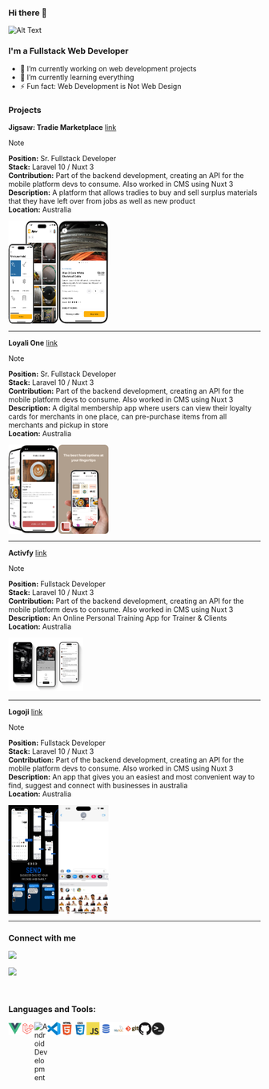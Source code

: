 ### Hi there 👋

![Alt Text](https://c.tenor.com/l5DZIHMvuH4AAAAC/shoto-todoroki-shoto.gif)

### I'm a Fullstack Web Developer

- 🔭 I’m currently working on web development projects
- 🌱 I’m currently learning everything
- ⚡ Fun fact: Web Development is Not Web Design

### Projects 

**Jigsaw: Tradie Marketplace** [link](https://jigsawapp.com.au/)
> [!NOTE]
> **Position:** Sr. Fullstack Developer <br />
> **Stack:** Laravel 10 / Nuxt 3 <br />
> **Contribution:** Part of the backend development, creating an API for the mobile platform devs to consume. Also worked in CMS using Nuxt 3 <br />
> **Description:** A platform that allows tradies to buy and sell surplus materials that they have left over from jobs as well as new product <br />
> **Location:** Australia <br />
<div style="display: flex;">
<img src="https://raw.githubusercontent.com/reidsolon/project-images/main/jigsaw-2.webp" alt="Jigsaw App AU" width="100px" />
<img src="https://raw.githubusercontent.com/reidsolon/project-images/main/jigsaw-single.webp" alt="Jigsaw App AU" width="100px" />
</div>

<hr />

**Loyali One** [link](https://loyalione.com.au/)
> [!NOTE]
> **Position:** Sr. Fullstack Developer <br />
> **Stack:** Laravel 10 / Nuxt 3 <br />
> **Contribution:** Part of the backend development, creating an API for the mobile platform devs to consume. Also worked in CMS using Nuxt 3 <br />
> **Description:** A digital membership app where users can view their loyalty cards for merchants in one place, can pre-purchase items from all merchants and pickup in store <br />
> **Location:** Australia <br />
<div style="display: flex;">
<img src="https://raw.githubusercontent.com/reidsolon/project-images/main/Loyali.webp" alt="Loyali One App AU" width="100px" />
<img src="https://raw.githubusercontent.com/reidsolon/project-images/main/playstore1.webp" alt="Loyali One App AU" width="100px" />
</div>

<hr />

**Activfy** [link](https://activfyapp.com/)
> [!NOTE]
> **Position:** Fullstack Developer <br />
> **Stack:** Laravel 10 / Nuxt 3 <br />
> **Contribution:** Part of the backend development, creating an API for the mobile platform devs to consume. Also worked in CMS using Nuxt 3 <br />
> **Description:** An Online Personal Training App for Trainer & Clients <br />
> **Location:** Australia <br />
<img src="https://raw.githubusercontent.com/reidsolon/project-images/main/Activfy_Screenshots.webp" alt="Activfy App AU" width="150px" />

<hr />

**Logoji** [link](https://logoji.com/)
> [!NOTE]
> **Position:** Fullstack Developer <br />
> **Stack:** Laravel 10 / Nuxt 3 <br />
> **Contribution:** Part of the backend development, creating an API for the mobile platform devs to consume. Also worked in CMS using Nuxt 3 <br />
> **Description:** An app that gives you an easiest and most convenient way to find, suggest and connect with businesses in australia <br />
> **Location:** Australia <br />
<div style="display: flex;">
<img src="https://raw.githubusercontent.com/reidsolon/project-images/main/Logoji2.webp" alt="Logoji App AU" width="100px" />
<img src="https://raw.githubusercontent.com/reidsolon/project-images/main/Logoji1.png" alt="Logoji App AU" width="100px" />
</div>

<hr />

### Connect with me
<p><a href="https://www.linkedin.com/in/ray-anthony-37b1331b2/" target="_blank"><img src="https://img.shields.io/badge/LinkedIn-0077B5?style=for-the-badge&logo=linkedin&logoColor=white"/></a>

<a href="javascript:void(0)"><img src="https://img.shields.io/badge/Skype-blue?style=for-the-badge&logo=skype&logoColor=white" /></a></p>
<br />

### Languages and Tools:

<img align="left" title="VueJS" alt="VueJS" width="26px" src="https://raw.githubusercontent.com/github/explore/80688e429a7d4ef2fca1e82350fe8e3517d3494d/topics/vue/vue.png" />
<img align="left" title="Laravel Framework" alt="Laravel Framework" width="26px" src="https://raw.githubusercontent.com/github/explore/e94815998e4e0713912fed477a1f346ec04c3da2/topics/laravel/laravel.png" />
<img align="left" title="Android Development" alt="Android Development" src="https://www.ais.com/wp-content/uploads/2013/11/android1-300x300.png" width="26px" />
<img align="left" title="Visual Studio Code" alt="Visual Studio Code" width="26px" src="https://raw.githubusercontent.com/github/explore/80688e429a7d4ef2fca1e82350fe8e3517d3494d/topics/visual-studio-code/visual-studio-code.png" />
<img align="left" title="HTML5" alt="HTML5" width="26px" src="https://raw.githubusercontent.com/github/explore/80688e429a7d4ef2fca1e82350fe8e3517d3494d/topics/html/html.png" />
<img align="left" title="CSS3" alt="CSS3" width="26px" src="https://raw.githubusercontent.com/github/explore/80688e429a7d4ef2fca1e82350fe8e3517d3494d/topics/css/css.png" />
<img align="left" title="Javascript ES6" alt="JavaScript" width="26px" src="https://raw.githubusercontent.com/github/explore/80688e429a7d4ef2fca1e82350fe8e3517d3494d/topics/javascript/javascript.png" />
<img align="left" title="SQL" alt="SQL" width="26px" src="https://raw.githubusercontent.com/github/explore/80688e429a7d4ef2fca1e82350fe8e3517d3494d/topics/sql/sql.png" />
<img align="left" title="MySQL" alt="MySQL" width="26px" src="https://raw.githubusercontent.com/github/explore/80688e429a7d4ef2fca1e82350fe8e3517d3494d/topics/mysql/mysql.png" />
<img align="left" title="Git" alt="Git" width="26px" src="https://raw.githubusercontent.com/github/explore/80688e429a7d4ef2fca1e82350fe8e3517d3494d/topics/git/git.png" />
<img align="left" title="Github" alt="GitHub" width="26px" src="https://raw.githubusercontent.com/github/explore/78df643247d429f6cc873026c0622819ad797942/topics/github/github.png" />
<img align="left" title="Terminal" alt="Terminal" width="26px" src="https://raw.githubusercontent.com/github/explore/80688e429a7d4ef2fca1e82350fe8e3517d3494d/topics/terminal/terminal.png" />
